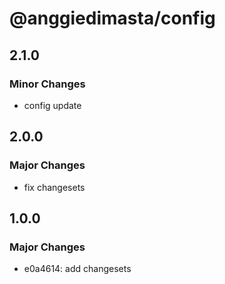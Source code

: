 # @anggiedimasta/config

## 2.1.0

### Minor Changes

- config update

## 2.0.0

### Major Changes

- fix changesets

## 1.0.0

### Major Changes

- e0a4614: add changesets
